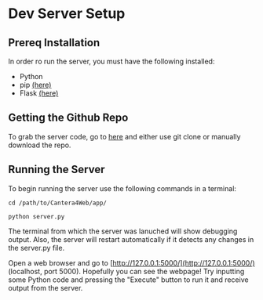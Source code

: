 # Dev Server Setup
## Prereq Installation
In order ro run the server, you must have the following installed:
* Python
* pip [(here)](https://pip.pypa.io/en/stable/installing/)
* Flask [(here)](http://flask.pocoo.org/docs/0.12/installation/)

## Getting the Github Repo
To grab the server code, go to [here](https://github.com/jaspalch/Cantera4Web) and either use git clone or 
manually download the repo.

## Running the Server
To begin running the server use the following commands in a terminal:

`cd /path/to/Cantera4Web/app/`

`python server.py`

The terminal from which the server was lanuched will show debugging output.
Also, the server will restart automatically if it detects any changes in the 
server.py file.

Open a web browser and go to [http://127.0.0.1:5000/](http://127.0.0.1:5000/) (localhost, port 5000). Hopefully
you can see the webpage! Try inputting some Python code and pressing the "Execute"
button to run it and receive output from the server.
